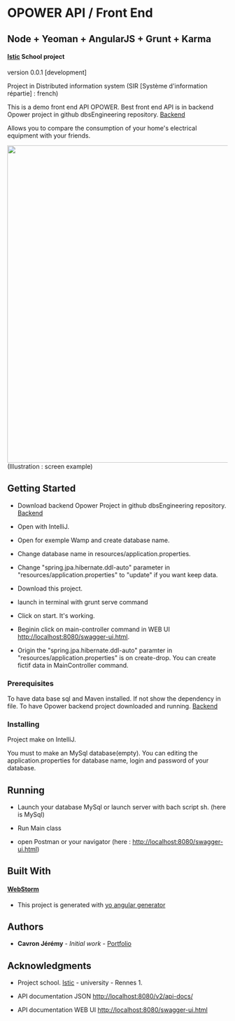 # OPOWER API / Front End
## Node + Yeoman + AngularJS + Grunt + Karma
#### [Istic](https://istic.univ-rennes1.fr/) School project

version 0.0.1 [development]

Project in Distributed information system (SIR [Système d'information répartie] : french)

This is a demo front end API OPOWER.
Best front end API is in backend Opower project in github dbsEngineering repository.
[Backend](https://github.com/dbsengineering/backend)

Allows you to compare the consumption of your home's electrical equipment with your friends.

<img src="https://user-images.githubusercontent.com/8668325/38469347-9a55105a-3b53-11e8-9f88-cd4b9bf6f0b6.PNG" width="956" height="723">
(Illustration : screen example)

## Getting Started

- Download backend Opower Project in github dbsEngineering repository. [Backend](https://github.com/dbsengineering/backend)
- Open with IntelliJ.
- Open for exemple Wamp and create database name.
- Change database name in resources/application.properties.
- Change "spring.jpa.hibernate.ddl-auto" parameter in "resources/application.properties" to "update" if you want keep data. 
- Download this project.
- launch in terminal with grunt serve command
- Click on start. It's working.
- Beginin click on main-controller command in WEB UI [http://localhost:8080/swagger-ui.html](http://localhost:8080/swagger-ui.html).

- Origin the "spring.jpa.hibernate.ddl-auto" paramter in "resources/application.properties" is on create-drop. You can create fictif data in MainController command.

### Prerequisites

To have data base sql and Maven installed. If not show the dependency in file.
To have Opower backend project downloaded and running. [Backend](https://github.com/dbsengineering/backend)


### Installing

Project make on IntelliJ.

You must to make an MySql database(empty). You can editing the application.properties for database name, login and password of your database.


## Running

- Launch your database MySql or launch server with bach script sh. (here is MySql)

- Run Main class

- open Postman or your navigator (here : [http://localhost:8080/swagger-ui.html](http://localhost:8080/swagger-ui.html))

## Built With

#### [WebStorm](https://www.jetbrains.com/webstorm/)

* This project is generated with [yo angular generator](https://github.com/yeoman/generator-angular)


## Authors

* **Cavron Jérémy** - *Initial work* - [Portfolio](http://www.dbs.bzh/portfolio)


## Acknowledgments

* Project school. [Istic](https://istic.univ-rennes1.fr/) - university - Rennes 1.

* API documentation JSON [http://localhost:8080/v2/api-docs/](http://localhost:8080/v2/api-docs)
* API documentation WEB UI [http://localhost:8080/swagger-ui.html](http://localhost:8080/swagger-ui.html)
